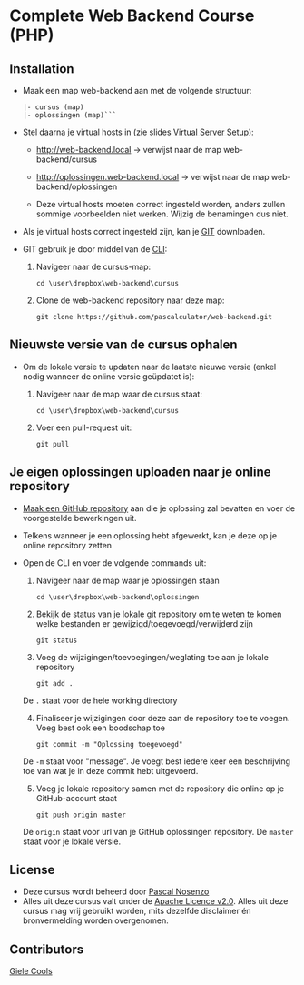 Complete Web Backend Course (PHP)
===========

## Installation

  - Maak een map web-backend aan met de volgende structuur:

    ```web-backend (map)
    |- cursus (map)
    |- oplossingen (map)```

  - Stel daarna je virtual hosts in (zie slides [Virtual Server Setup](https://github.com/pascalculator/web-backend/blob/master/public/cursus/virtual-server-setup.pdf)):

    - http://web-backend.local -> verwijst naar de map web-backend/cursus
    - http://oplossingen.web-backend.local -> verwijst naar de map web-backend/oplossingen

    - Deze virtual hosts moeten correct ingesteld worden, anders zullen sommige voorbeelden niet werken. Wijzig de benamingen dus niet.

  - Als je virtual hosts correct ingesteld zijn, kan je [GIT](http://git-scm.com/) downloaden.

  - GIT gebruik je door middel van de [CLI](http://en.wikipedia.org/wiki/Command-line_interface):

    1. Navigeer naar de cursus-map:
    
       ````
       cd \user\dropbox\web-backend\cursus
       ````
    2. Clone de web-backend repository naar deze map:
       
       ````
       git clone https://github.com/pascalculator/web-backend.git
       ````



## Nieuwste versie van de cursus ophalen

  - Om de lokale versie te updaten naar de laatste nieuwe versie (enkel nodig wanneer de online versie geüpdatet is):
    1. Navigeer naar de map waar de cursus staat:
    
       ````
       cd \user\dropbox\web-backend\cursus
       ````
    2. Voer een pull-request uit:
       
       ````
       git pull
       ````

## Je eigen oplossingen uploaden naar je online repository

  - [Maak een GitHub repository](https://help.github.com/articles/create-a-repo) aan die je oplossing zal bevatten en voer de voorgestelde bewerkingen uit.

  - Telkens wanneer je een oplossing hebt afgewerkt, kan je deze op je online repository zetten

  - Open de CLI en voer de volgende commands uit:

    1. Navigeer naar de map waar je oplossingen staan
       ````
       cd \user\dropbox\web-backend\oplossingen
       ````

    2. Bekijk de status van je lokale git repository om te weten te komen welke bestanden er gewijzigd/toegevoegd/verwijderd zijn
       ````
       git status
       ````

    3. Voeg de wijzigingen/toevoegingen/weglating toe aan je lokale repository 
       ````
       git add .
       ````
    De `.` staat voor de hele working directory

    4. Finaliseer je wijzigingen door deze aan de repository toe te voegen. Voeg best ook een boodschap toe
       ````
       git commit -m "Oplossing toegevoegd"
       ````
    De `-m` staat voor "message". Je voegt best iedere keer een beschrijving toe van wat je in deze commit hebt uitgevoerd.

    5. Voeg je lokale repository samen met de repository die online op je GitHub-account staat
       ````
       git push origin master
       ````
    De `origin` staat voor url van je GitHub oplossingen repository. De `master` staat voor je lokale versie.

## License

  - Deze cursus wordt beheerd door [Pascal Nosenzo](mailto:info@pascalculator.be)
  - Alles uit deze cursus valt onder de [Apache Licence v2.0](http://www.apache.org/licenses/LICENSE-2.0.html). Alles uit deze cursus mag vrij gebruikt worden, mits dezelfde disclaimer én bronvermelding worden overgenomen.

## Contributors

[Giele Cools](https://github.com/GieleCools)

